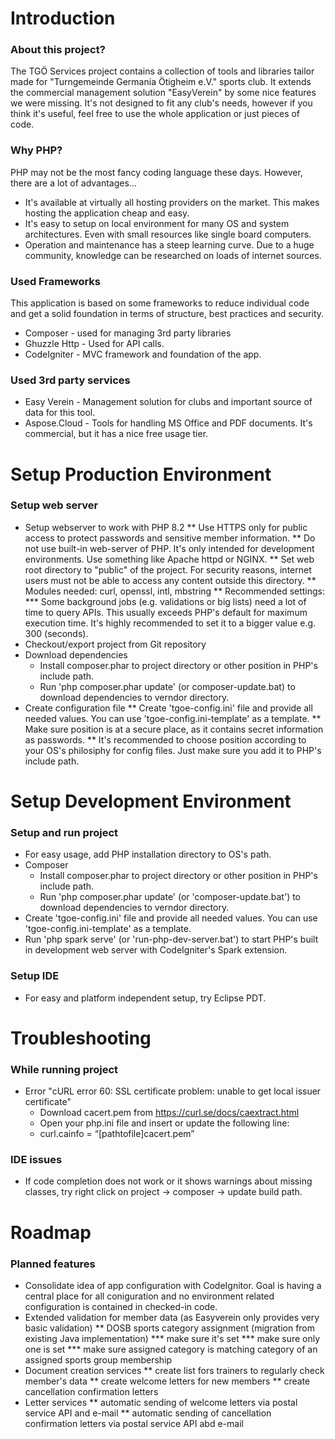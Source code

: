 # Introduction
### About this project?
The TGÖ Services project contains a collection of tools and libraries tailor made for "Turngemeinde Germania Ötigheim e.V." sports club. It extends the commercial management solution "EasyVerein" by some nice features we were missing.
It's not designed to fit any club's needs, however if you think it's useful, feel free to use the whole application or just pieces of code.

### Why PHP?
PHP may not be the most fancy coding language these days. However, there are a lot of advantages...
* It's available at virtually all hosting providers on the market. This makes hosting the application cheap and easy.
* It's easy to setup on local environment for many OS and system architectures. Even with small resources like single board computers.
* Operation and maintenance has a steep learning curve. Due to a huge community, knowledge can be researched on loads of internet sources.

### Used Frameworks
This application is based on some frameworks to reduce individual code and get a solid foundation in terms of structure, best practices and security.
* Composer - used for managing 3rd party libraries
* Ghuzzle Http - Used for API calls.
* CodeIgniter - MVC framework and foundation of the app.

### Used 3rd party services
* Easy Verein - Management solution for clubs and important source of data for this tool.
* Aspose.Cloud - Tools for handling MS Office and PDF documents. It's commercial, but it has a nice free usage tier.

# Setup Production Environment
### Setup web server
* Setup webserver to work with PHP 8.2
** Use HTTPS only for public access to protect passwords and sensitive member information.
** Do not use built-in web-server of PHP. It's only intended for development environments. Use something like Apache httpd or NGINX.
** Set web root directory to "public" of the project. For security reasons, internet users must not be able to access any content outside this directory.
** Modules needed: curl, openssl, intl, mbstring
** Recommended settings:
*** Some background jobs (e.g. validations or big lists) need a lot of time to query APIs. This usually exceeds PHP's default for maximum execution time. It's highly recommended to set it to a bigger value e.g. 300 (seconds).
* Checkout/export project from Git repository
* Download dependencies
	* Install composer.phar to project directory or other position in PHP's include path.
	* Run 'php composer.phar update' (or composer-update.bat) to download dependencies to verndor directory.
* Create configuration file
** Create 'tgoe-config.ini' file and provide all needed values. You can use 'tgoe-config.ini-template' as a template.
** Make sure position is at a secure place, as it contains secret information as passwords.
** It's recommended to choose position according to your OS's philosiphy for config files. Just make sure you add it to PHP's include path.

# Setup Development Environment
### Setup and run project
* For easy usage, add PHP installation directory to OS's path.
* Composer
	* Install composer.phar to project directory or other position in PHP's include path.
	* Run 'php composer.phar update' (or 'composer-update.bat') to download dependencies to verndor directory.
* Create 'tgoe-config.ini' file and provide all needed values. You can use 'tgoe-config.ini-template' as a template.
* Run 'php spark serve' (or 'run-php-dev-server.bat') to start PHP's built in development web server with CodeIgniter's Spark extension. 

### Setup IDE
* For easy and platform independent setup, try Eclipse PDT.


# Troubleshooting
### While running project

* Error "cURL error 60: SSL certificate problem: unable to get local issuer certificate"
	* Download cacert.pem from https://curl.se/docs/caextract.html
	* Open your php.ini file and insert or update the following line:
	* curl.cainfo = “[pathtofile]cacert.pem”

### IDE issues
* If code completion does not work or it shows warnings about missing classes, try right click on project -> composer -> update build path.

# Roadmap
### Planned features
* Consolidate idea of app configuration with CodeIgnitor. Goal is having a central place for all coniguration and no environment related configuration is contained in checked-in code.
* Extended validation for member data (as Easyverein only provides very basic validation)
** DOSB sports category assignment (migration from existing Java implementation)
*** make sure it's set
*** make sure only one is set
*** make sure assigned category is matching category of an assigned sports group membership
* Document creation services
** create list fors trainers to regularly check member's data
** create welcome letters for new members
** create cancellation confirmation letters
* Letter services
** automatic sending of welcome letters via postal service API and e-mail
** automatic sending of cancellation confirmation letters via postal service API abd e-mail
